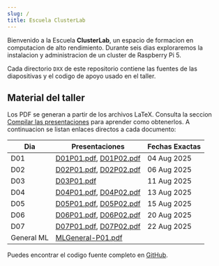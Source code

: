 ```yaml
---
slug: /
title: Escuela ClusterLab
---
```


Bienvenido a la Escuela **ClusterLab**, un espacio de formacion en computacion de alto rendimiento. Durante seis dias exploraremos la instalacion y administracion de un cluster de Raspberry Pi 5.

Cada directorio `DXX` de este repositorio contiene las fuentes de las diapositivas y el codigo de apoyo usado en el taller.

## Material del taller

Los PDF se generan a partir de los archivos LaTeX. Consulta la seccion [Compilar las presentaciones](./compilar) para aprender como obtenerlos. A continuacion se listan enlaces directos a cada documento:

| Dia | Presentaciones | Fechas Exactas
| --- | --- | --- |
| D01 | [D01P01.pdf](/pdfs/D01P01.pdf), [D01P02.pdf](/pdfs/D01P02.pdf) | 04 Aug 2025 |
| D02 | [D02P01.pdf](/pdfs/D02P01.pdf), [D02P02.pdf](/pdfs/D02P02.pdf) | 06 Aug 2025 |
| D03 | [D03P01.pdf](/pdfs/D03P01.pdf) | 11 Aug 2025 |
| D04 | [D04P01.pdf](/pdfs/D04P01.pdf), [D04P02.pdf](/pdfs/D04P02.pdf) | 13 Aug 2025 |
| D05 | [D05P01.pdf](/pdfs/D05P01.pdf), [D05P02.pdf](/pdfs/D05P02.pdf) | 15 Aug 2025 |
| D06 | [D06P01.pdf](/pdfs/D06P01.pdf), [D06P02.pdf](/pdfs/D06P02.pdf) | 20 Aug 2025
| D07 | [D07P01.pdf](/pdfs/D07P01.pdf), [D07P02.pdf](/pdfs/D07P02.pdf) | 22 Aug 2025
| General ML | [MLGeneral-P01.pdf](/pdfs/MLGeneral-P01.pdf) |

Puedes encontrar el codigo fuente completo en [GitHub](https://github.com/jperaltac/erpi5).
